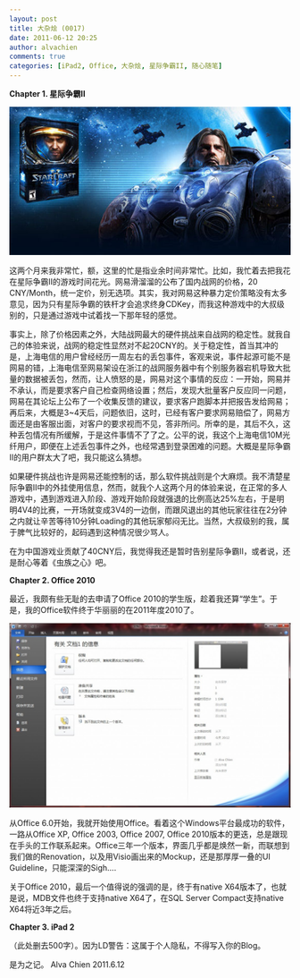 ```yaml
---
layout: post
title: 大杂烩 (0017)
date: 2011-06-12 20:25
author: alvachien
comments: true
categories: [iPad2, Office, 大杂烩, 星际争霸II, 随心随笔]
---
```

**Chapter 1. 星际争霸II**

![StarCraft II](/assets/uploads/2011/06/StarCraft-II.jpg)

这两个月来我非常忙，额，这里的忙是指业余时间非常忙。比如，我忙着去把我花在星际争霸II的游戏时间花光。网易滑溜溜的公布了国内战网的价格，20 CNY/Month，统一定价，别无选项。其实，我对网易这种暴力定价策略没有太多意见，因为只有星际争霸的铁杆才会追求终身CDKey，而我这种游戏中的大叔级别的，只是通过游戏中试着找一下那年轻的感觉。

事实上，除了价格因素之外，大陆战网最大的硬件挑战来自战网的稳定性。就我自己的体验来说，战网的稳定性显然对不起20CNY的。关于稳定性，首当其冲的是，上海电信的用户曾经经历一周左右的丢包事件，客观来说，事件起源可能不是网易的错，上海电信至网易架设在浙江的战网服务器中有个别服务器宕机导致大批量的数据被丢包，然而，让人愤怒的是，网易对这个事情的反应：一开始，网易并不承认，而是要求客户自己检查网络设置；然后，发现大批量客户反应同一问题，网易在其论坛上公布了一个收集反馈的建议，要求客户跑脚本并把报告发给网易；再后来，大概是3~4天后，问题依旧，这时，已经有客户要求网易赔偿了，网易方面还是由客服出面，对客户的要求视而不见，答非所问。所幸的是，其后不久，这种丢包情况有所缓解，于是这件事情不了了之。公平的说，我这个上海电信10M光纤用户，即便在上述丢包事件之外，也经常遇到登录困难的问题。大概是星际争霸II的用户群太大了吧，我只能这么猜想。

如果硬件挑战也许是网易还能控制的话，那么软件挑战则是个大麻烦。我不清楚星际争霸II中的外挂使用信息，然而，就我个人这两个月的体验来说，在正常的多人游戏中，遇到游戏进入阶段、游戏开始阶段就强退的比例高达25%左右，于是明明4V4的比赛，一开场就变成3V4的一边倒，而跟风退出的其他玩家往往在2分钟之内就让辛苦等待10分钟Loading的其他玩家郁闷无比。当然，大叔级别的我，属于脾气比较好的，起码遇到这种情况很少骂人。

在为中国游戏业贡献了40CNY后，我觉得我还是暂时告别星际争霸II，或者说，还是耐心等着《虫族之心》吧。

**Chapter 2. Office 2010**

最近，我颇有些无耻的去申请了Office 2010的学生版，趁着我还算“学生”。于是，我的Office软件终于华丽丽的在2011年度2010了。

![Word 2010](/assets/uploads/2011/06/Office2010-1024x670.jpg)

从Office 6.0开始，我就开始使用Office。看着这个Windows平台最成功的软件，一路从Office XP, Office 2003, Office 2007, Office 2010版本的更迭，总是跟现在手头的工作联系起来。Office三年一个版本，界面几乎都是焕然一新，而联想到我们做的Renovation，以及用Visio画出来的Mockup，还是那厚厚一叠的UI Guideline，只能深深的Sigh....

关于Office 2010，最后一个值得说的强调的是，终于有native X64版本了，也就是说，MDB文件也终于支持native X64了，在SQL Server Compact支持native X64将近3年之后。

**Chapter 3. iPad 2**

（此处删去500字）。因为LD警告：这属于个人隐私，不得写入你的Blog。

是为之记。
Alva Chien
2011.6.12
